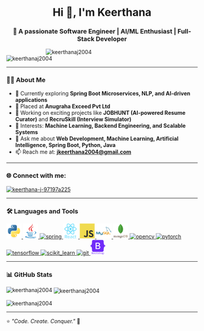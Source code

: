 <h1 align="center">Hi 👋, I'm Keerthana</h1>
<h3 align="center">🚀 A passionate Software Engineer | AI/ML Enthusiast | Full-Stack Developer</h3>

<img align="right" src="https://media.tenor.com/PP9v7VIs6R4AAAAd/scaler-create-impact.gif" width="400" alt="keerthanaj2004"/>

<p align="left"> <img src="https://komarev.com/ghpvc/?username=keerthanaj2004&label=Profile%20views&color=0e75b6&style=flat" alt="keerthanaj2004" /> </p>

---

### 👩‍💻 About Me  
- 🌱 Currently exploring **Spring Boot Microservices, NLP, and AI-driven applications**  
- 💼 Placed at **Anugraha Exceed Pvt Ltd**  
- 🔭 Working on exciting projects like **JOBHUNT (AI-powered Resume Curator)** and **RecruSkill (Interview Simulator)**  
- 🎯 Interests: **Machine Learning, Backend Engineering, and Scalable Systems**  
- 💬 Ask me about **Web Development, Machine Learning, Artificial Intelligence, Spring Boot, Python, Java**  
- 📫 Reach me at: **jkeerthana2004@gmail.com**  

---

### 🌐 Connect with me:
<p align="left">
<a href="https://linkedin.com/in/keerthana-j-97197a225" target="blank"><img align="center" src="https://raw.githubusercontent.com/rahuldkjain/github-profile-readme-generator/master/src/images/icons/Social/linked-in-alt.svg" alt="keerthana-j-97197a225" height="30" width="40" /></a>
</p>

---

### 🛠️ Languages and Tools
<p align="left"> 
<a href="https://www.python.org" target="_blank" rel="noreferrer"> <img src="https://raw.githubusercontent.com/devicons/devicon/master/icons/python/python-original.svg" alt="python" width="40" height="40"/> </a> 
<a href="https://www.java.com" target="_blank" rel="noreferrer"> <img src="https://raw.githubusercontent.com/devicons/devicon/master/icons/java/java-original.svg" alt="java" width="40" height="40"/> </a> 
<a href="https://spring.io/" target="_blank" rel="noreferrer"> <img src="https://www.vectorlogo.zone/logos/springio/springio-icon.svg" alt="spring" width="40" height="40"/> </a> 
<a href="https://reactjs.org/" target="_blank" rel="noreferrer"> <img src="https://raw.githubusercontent.com/devicons/devicon/master/icons/react/react-original-wordmark.svg" alt="react" width="40" height="40"/> </a> 
<a href="https://developer.mozilla.org/en-US/docs/Web/JavaScript" target="_blank" rel="noreferrer"> <img src="https://raw.githubusercontent.com/devicons/devicon/master/icons/javascript/javascript-original.svg" alt="javascript" width="40" height="40"/> </a> 
<a href="https://www.mysql.com/" target="_blank" rel="noreferrer"> <img src="https://raw.githubusercontent.com/devicons/devicon/master/icons/mysql/mysql-original-wordmark.svg" alt="mysql" width="40" height="40"/> </a> 
<a href="https://www.mongodb.com/" target="_blank" rel="noreferrer"> <img src="https://raw.githubusercontent.com/devicons/devicon/master/icons/mongodb/mongodb-original-wordmark.svg" alt="mongodb" width="40" height="40"/> </a> 
<a href="https://opencv.org/" target="_blank" rel="noreferrer"> <img src="https://www.vectorlogo.zone/logos/opencv/opencv-icon.svg" alt="opencv" width="40" height="40"/> </a> 
<a href="https://pytorch.org/" target="_blank" rel="noreferrer"> <img src="https://www.vectorlogo.zone/logos/pytorch/pytorch-icon.svg" alt="pytorch" width="40" height="40"/> </a> 
<a href="https://www.tensorflow.org" target="_blank" rel="noreferrer"> <img src="https://www.vectorlogo.zone/logos/tensorflow/tensorflow-icon.svg" alt="tensorflow" width="40" height="40"/> </a> 
<a href="https://scikit-learn.org/" target="_blank" rel="noreferrer"> <img src="https://upload.wikimedia.org/wikipedia/commons/0/05/Scikit_learn_logo_small.svg" alt="scikit_learn" width="40" height="40"/> </a> 
<a href="https://git-scm.com/" target="_blank" rel="noreferrer"> <img src="https://www.vectorlogo.zone/logos/git-scm/git-scm-icon.svg" alt="git" width="40" height="40"/> </a> 
<a href="https://getbootstrap.com" target="_blank" rel="noreferrer"> <img src="https://raw.githubusercontent.com/devicons/devicon/master/icons/bootstrap/bootstrap-plain-wordmark.svg" alt="bootstrap" width="40" height="40"/> </a> 
</p>

---

### 📊 GitHub Stats
<p><img align="left" src="https://github-readme-stats.vercel.app/api/top-langs?username=keerthanaj2004&show_icons=true&locale=en&layout=compact" alt="keerthanaj2004" /></p>

<p>&nbsp;<img align="center" src="https://github-readme-stats.vercel.app/api?username=keerthanaj2004&show_icons=true&locale=en" alt="keerthanaj2004" /></p>

<p><img align="center" src="https://github-readme-streak-stats.herokuapp.com/?user=keerthanaj2004&" alt="keerthanaj2004" /></p>

---
⭐️ *"Code. Create. Conquer."* 🚀  
